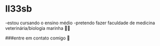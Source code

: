 # ll33sb
-estou cursando o ensino médio 
-pretendo fazer faculdade de medicina veterinária/biologia marinha 🐾🦭

###entre em contato comigo 💨
